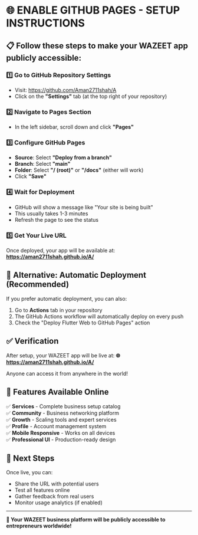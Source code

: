 # 🌐 ENABLE GITHUB PAGES - SETUP INSTRUCTIONS

## 📋 **Follow these steps to make your WAZEET app publicly accessible:**

### 1️⃣ **Go to GitHub Repository Settings**
- Visit: https://github.com/Aman2711shah/A
- Click on the **"Settings"** tab (at the top right of your repository)

### 2️⃣ **Navigate to Pages Section**
- In the left sidebar, scroll down and click **"Pages"**

### 3️⃣ **Configure GitHub Pages**
- **Source**: Select **"Deploy from a branch"**
- **Branch**: Select **"main"**
- **Folder**: Select **"/ (root)"** or **"/docs"** (either will work)
- Click **"Save"**

### 4️⃣ **Wait for Deployment**
- GitHub will show a message like "Your site is being built"
- This usually takes 1-3 minutes
- Refresh the page to see the status

### 5️⃣ **Get Your Live URL**
Once deployed, your app will be available at:
**https://aman2711shah.github.io/A/**

## 🚀 **Alternative: Automatic Deployment (Recommended)**

If you prefer automatic deployment, you can also:

1. Go to **Actions** tab in your repository
2. The GitHub Actions workflow will automatically deploy on every push
3. Check the "Deploy Flutter Web to GitHub Pages" action

## ✅ **Verification**

After setup, your WAZEET app will be live at:
**🌐 https://aman2711shah.github.io/A/**

Anyone can access it from anywhere in the world!

## 📱 **Features Available Online**

✅ **Services** - Complete business setup catalog  
✅ **Community** - Business networking platform  
✅ **Growth** - Scaling tools and expert services  
✅ **Profile** - Account management system  
✅ **Mobile Responsive** - Works on all devices  
✅ **Professional UI** - Production-ready design  

## 🎯 **Next Steps**

Once live, you can:
- Share the URL with potential users
- Test all features online
- Gather feedback from real users
- Monitor usage analytics (if enabled)

---

**🚀 Your WAZEET business platform will be publicly accessible to entrepreneurs worldwide!**